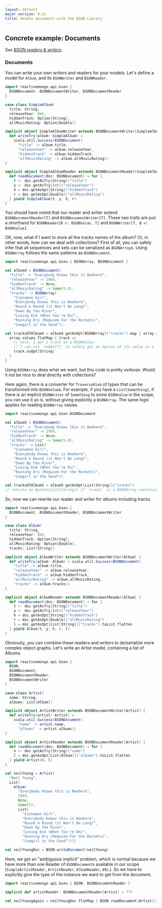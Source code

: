 ```yaml
---
layout: default
major_version: 0.1x
title: Handle documents with the BSON Library
---
```


## Concrete example: Documents

*See [BSON readers & writers](typeclasses.html)*.

### Documents

You can write your own writers and readers for your models. Let's define a model for `Album`, and its `BSONWriter` and `BSONReader`.

```scala
import reactivemongo.api.bson.{
  BSONDocument, BSONDocumentWriter, BSONDocumentReader
}

case class SimpleAlbum(
  title: String,
  releaseYear: Int,
  hiddenTrack: Option[String],
  allMusicRating: Option[Double])

implicit object SimpleAlbumWriter extends BSONDocumentWriter[SimpleAlbum] {
  def writeTry(album: SimpleAlbum) =
    scala.util.Success(BSONDocument(
      "title" -> album.title,
      "releaseYear" -> album.releaseYear,
      "hiddenTrack" -> album.hiddenTrack,
      "allMusicRating" -> album.allMusicRating))
}

implicit object SimpleAlbumReader extends BSONDocumentReader[SimpleAlbum] {
  def readDocument(doc: BSONDocument) = for {
    t <- doc.getAsTry[String]("title")
    y <- doc.getAsTry[Int]("releaseYear")
    h = doc.getAsOpt[String]("hiddenTrack")
    r = doc.getAsOpt[Double]("allMusicRating")
  } yield SimpleAlbum(t, y, h, r)
}
```

You should have noted that our reader and writer extend `BSONDocumentReader[T]` and `BSONDocumentWriter[T]`. These two traits are just a shorthand for `BSONReader[B <: BSONValue, T]` and `BSONWriter[T, B <: BSONValue]`.

OK, now, what if I want to store all the tracks names of the album? Or, in other words, how can we deal with collections? First of all, you can safely infer that all sequences and sets can be serialized as `BSONArray`s. Using `BSONArray` follows the same patterns as `BSONDocument`.

```scala
import reactivemongo.api.bson.{ BSONArray, BSONDocument }

val album4 = BSONDocument(
  "title" -> "Everybody Knows this is Nowhere",
  "releaseYear" -> 1969,
  "hiddenTrack" -> None,
  "allMusicRating" -> Some(5.0),
  "tracks" -> BSONArray(
    "Cinnamon Girl",
    "Everybody Knows this is Nowhere",
    "Round & Round (it Won't Be Long)",
    "Down By the River",
    "Losing End (When You're On)",
    "Running Dry (Requiem For the Rockets)",
    "Cowgirl in the Sand"))

val tracksOfAlbum4 = album4.getAsOpt[BSONArray]("tracks").map { array =>
  array.values.flatMap { track =>
    // here, I get a track as a BSONValue.
    // I can use `asOpt[T]` to safely get an Option of its value as a `T`
    track.asOpt[String]
  }
}
```

Using `BSONArray` does what we want, but this code is pretty verbose. Would it not be nice to deal directly with collections?

Here again, there is a converter for `Traversable`s of types that can be transformed into `BSONValue`s. For example, if you have a `List[Something]`, if there is an implicit `BSONWriter` of `Something` to some `BSONValue` in the scope, you can use it as is, without giving explicitly a `BSONArray`. The same logic applies for reading `BSONArray` values.

```scala
import reactivemongo.api.bson.BSONDocument

val album5 = BSONDocument(
  "title" -> "Everybody Knows this is Nowhere",
  "releaseYear" -> 1969,
  "hiddenTrack" -> None,
  "allMusicRating" -> Some(5.0),
  "tracks" -> List(
    "Cinnamon Girl",
    "Everybody Knows this is Nowhere",
    "Round & Round (it Won't Be Long)",
    "Down By the River",
    "Losing End (When You're On)",
    "Running Dry (Requiem For the Rockets)",
    "Cowgirl in the Sand"))

val tracksOfAlbum5 = album5.getAsOpt[List[String]]("tracks")
// returns an Option[List[String]] if `tracks` is a BSONArray containing BSONStrings :)
```

So, now we can rewrite our reader and writer for albums including tracks.

```scala
import reactivemongo.api.bson.{
  BSONDocument, BSONDocumentReader, BSONDocumentWriter
}

case class Album(
  title: String,
  releaseYear: Int,
  hiddenTrack: Option[String],
  allMusicRating: Option[Double],
  tracks: List[String])

implicit object AlbumWriter extends BSONDocumentWriter[Album] {
  def writeTry(album: Album) = scala.util.Success(BSONDocument(
    "title" -> album.title,
    "releaseYear" -> album.releaseYear,
    "hiddenTrack" -> album.hiddenTrack,
    "allMusicRating" -> album.allMusicRating,
    "tracks" -> album.tracks))
}

implicit object AlbumReader extends BSONDocumentReader[Album] {
  def readDocument(doc: BSONDocument) = for {
    t <- doc.getAsTry[String]("title")
    y <- doc.getAsTry[Int]("releaseYear")
    h = doc.getAsOpt[String]("hiddenTrack")
    r = doc.getAsOpt[Double]("allMusicRating")
    l = doc.getAsOpt[List[String]]("tracks").toList.flatten
  } yield Album(t, y, h, r, l)
}
```

Obviously, you can combine these readers and writers to de/serialize more complex object graphs. Let's write an Artist model, containing a list of Albums.

```scala
import reactivemongo.api.bson.{
  BSON,
  BSONDocument,
  BSONDocumentReader,
  BSONDocumentWriter
}

case class Artist(
  name: String,
  albums: List[Album])

implicit object ArtistWriter extends BSONDocumentWriter[Artist] {
  def writeTry(artist: Artist) =
    scala.util.Success(BSONDocument(
      "name" -> artist.name,
      "albums" -> artist.albums))
}

implicit object ArtistReader extends BSONDocumentReader[Artist] {
  def readDocument(doc: BSONDocument) = for {
    n <- doc.getAsTry[String]("name")
    l = doc.getAsOpt[List[Album]]("albums").toList.flatten
  } yield Artist(n, l)
}

val neilYoung = Artist(
  "Neil Young",
  List(
    Album(
      "Everybody Knows this is Nowhere",
      1969,
      None,
      Some(5),
      List(
        "Cinnamon Girl",
        "Everybody Knows this is Nowhere",
        "Round & Round (it Won't Be Long)",
        "Down By the River",
        "Losing End (When You're On)",
        "Running Dry (Requiem For the Rockets)",
        "Cowgirl in the Sand"))))

val neilYoungDoc = BSON.writeDocument(neilYoung)
```

Here, we get an "ambiguous implicit" problem, which is normal because we have more than one Reader of `BSONDocument`s available in our scope (`SimpleArtistReader`, `ArtistReader`, `AlbumReader`, etc.). So we have to explicitly give the type of the instance we want to get from the document.

```scala
import reactivemongo.api.bson.{ BSON, BSONDocumentReader }

implicit def artistReader: BSONDocumentReader[Artist] = ???

val neilYoungAgain = neilYoungDoc.flatMap { BSON.readDocument[Artist](_) }
```
